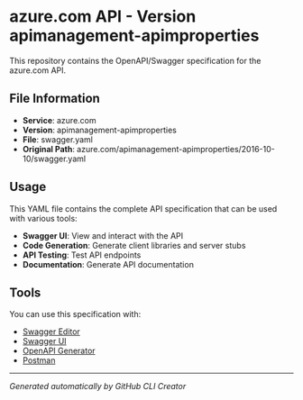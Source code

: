 # azure.com API - Version apimanagement-apimproperties

This repository contains the OpenAPI/Swagger specification for the azure.com API.

## File Information

- **Service**: azure.com
- **Version**: apimanagement-apimproperties
- **File**: swagger.yaml
- **Original Path**: azure.com/apimanagement-apimproperties/2016-10-10/swagger.yaml

## Usage

This YAML file contains the complete API specification that can be used with various tools:

- **Swagger UI**: View and interact with the API
- **Code Generation**: Generate client libraries and server stubs
- **API Testing**: Test API endpoints
- **Documentation**: Generate API documentation

## Tools

You can use this specification with:

- [Swagger Editor](https://editor.swagger.io/)
- [Swagger UI](https://swagger.io/tools/swagger-ui/)
- [OpenAPI Generator](https://openapi-generator.tech/)
- [Postman](https://www.postman.com/)

---

*Generated automatically by GitHub CLI Creator*
